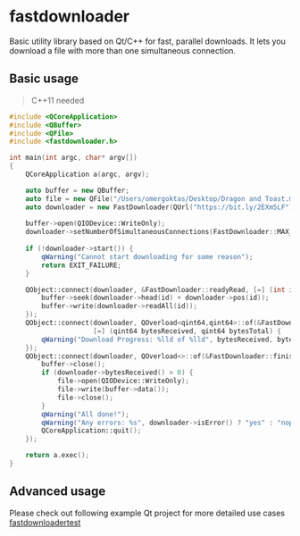 # fastdownloader

Basic utility library based on Qt/C++ for fast, parallel downloads. It lets you download a file with more than one simultaneous connection.

## Basic usage

> C++11 needed

```cpp
#include <QCoreApplication>
#include <QBuffer>
#include <QFile>
#include <fastdownloader.h>

int main(int argc, char* argv[])
{
    QCoreApplication a(argc, argv);

    auto buffer = new QBuffer;
    auto file = new QFile("/Users/omergoktas/Desktop/Dragon and Toast.mp3"); //!!! Change this
    auto downloader = new FastDownloader(QUrl("https://bit.ly/2EXm5LF"));
    
    buffer->open(QIODevice::WriteOnly);
    downloader->setNumberOfSimultaneousConnections(FastDownloader::MAX_SIMULTANEOUS_CONNECTIONS);
    
    if (!downloader->start()) {
        qWarning("Cannot start downloading for some reason");
        return EXIT_FAILURE;
    }

    QObject::connect(downloader, &FastDownloader::readyRead, [=] (int id) {
        buffer->seek(downloader->head(id) + downloader->pos(id));
        buffer->write(downloader->readAll(id));
    });
    QObject::connect(downloader, QOverload<qint64,qint64>::of(&FastDownloader::downloadProgress),
                     [=] (qint64 bytesReceived, qint64 bytesTotal) {
        qWarning("Download Progress: %lld of %lld", bytesReceived, bytesTotal);
    });
    QObject::connect(downloader, QOverload<>::of(&FastDownloader::finished), [=] {
        buffer->close();
        if (downloader->bytesReceived() > 0) {
            file->open(QIODevice::WriteOnly);
            file->write(buffer->data());
            file->close();
        }
        qWarning("All done!");
        qWarning("Any errors: %s", downloader->isError() ? "yes" : "nope");
        QCoreApplication::quit();
    });

    return a.exec();
}
```

## Advanced usage

Please check out following example Qt project for more detailed use cases [fastdownloadertest](https://github.com/omergoktas/fastdownloadertest)
